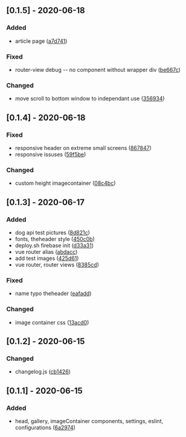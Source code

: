 ## [0.1.5] - 2020-06-18
### Added
- article page ([a7d741](https://github.com/sikaili/ppp01/commit/a7d741))
### Fixed
- router-view debug -- no component without wrapper div ([be667c](https://github.com/sikaili/ppp01/commit/be667c))
### Changed
- move scroll to bottom window to independant use ([356934](https://github.com/sikaili/ppp01/commit/356934))

## [0.1.4] - 2020-06-18
### Fixed
- responsive header on extreme small screens ([867847](https://github.com/sikaili/ppp01/commit/867847))
- responsive issuses ([59f5be](https://github.com/sikaili/ppp01/commit/59f5be))
### Changed
- custom height imagecontainer ([08c4bc](https://github.com/sikaili/ppp01/commit/08c4bc))

## [0.1.3] - 2020-06-17
### Added
- dog api test pictures ([8d821c](https://github.com/sikaili/ppp01/commit/8d821c))
- fonts, theheader style ([450c0b](https://github.com/sikaili/ppp01/commit/450c0b))
- deploy.sh firebase init ([d33a31](https://github.com/sikaili/ppp01/commit/d33a31))
- vue router alias ([abdacc](https://github.com/sikaili/ppp01/commit/abdacc))
- add test images ([425d61](https://github.com/sikaili/ppp01/commit/425d61))
- vue router, router views ([8385cd](https://github.com/sikaili/ppp01/commit/8385cd))
### Fixed
- name typo theheader ([eafadd](https://github.com/sikaili/ppp01/commit/eafadd))
### Changed
- image container css ([13acd0](https://github.com/sikaili/ppp01/commit/13acd0))

## [0.1.2] - 2020-06-15
### Changed
- changelog.js ([cb1426](https://github.com/sikaili/ppp01/commit/cb1426))

## [0.1.1] - 2020-06-15
### Added
- head, gallery, imageContainer components, settings, eslint, configurations ([6a2974](https://github.com/sikaili/ppp01/commit/6a2974))

